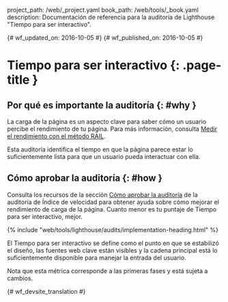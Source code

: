 project_path: /web/_project.yaml
book_path: /web/tools/_book.yaml
description: Documentación de referencia para la auditoría de Lighthouse "Tiempo para ser interactivo".

{# wf_updated_on: 2016-10-05 #}
{# wf_published_on: 2016-10-05 #}

# Tiempo para ser interactivo  {: .page-title }

## Por qué es importante la auditoría {: #why }

La carga de la página es un aspecto clave para saber cómo un usuario percibe el rendimiento de tu
página. Para más información, consulta [Medir el rendimiento con el método RAIL](/web/fundamentals/performance/rail).

Esta auditoría identifica el tiempo en que la página parece estar lo suficientemente lista para
que un usuario pueda interactuar con ella.

## Cómo aprobar la auditoría {: #how }

Consulta los recursos de la sección [Cómo aprobar la auditoría](speed-index#how) de
la auditoría de Índice de velocidad para obtener ayuda sobre cómo mejorar el rendimiento de carga de la página.
Cuanto menor es tu puntaje de Tiempo para ser interactivo, mejor.

{% include "web/tools/lighthouse/audits/implementation-heading.html" %}

El Tiempo para ser interactivo se define como el punto en que se estabilizó el diseño,
las fuentes web clave están visibles y la cadena principal está lo suficientemente disponible para manejar la
entrada del usuario.

Nota que esta métrica corresponde a las primeras fases y está sujeta a cambios.


{# wf_devsite_translation #}
